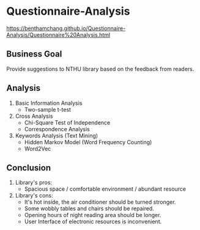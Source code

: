 # Questionnaire-Analysis

https://benthamchang.github.io/Questionnaire-Analysis/Questionnaire%20Analysis.html

## Business Goal
 
Provide suggestions to NTHU library based on the feedback from readers.

## Analysis

1. Basic Information Analysis
    - Two-sample t-test
2. Cross Analysis
    - Chi-Square Test of Independence
    - Correspondence Analysis
3. Keywords Analysis (Text Mining)
    - Hidden Markov Model (Word Frequency Counting)
    - Word2Vec

## Conclusion

1. Library's pros:
    - Spacious space / comfortable environment / abundant resource
2. Library's cons:
    - It's hot inside, the air conditioner should be turned stronger.
    - Some wobbly tables and chairs should be repaired.
    - Opening hours of night reading area should be longer.
    - User Interface of electronic resources is inconvenient.
